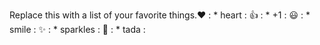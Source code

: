 Replace this with a list of your favorite things.❤️	: * heart :
👍	: * +1 :
😃 : * smile :
✨	: * sparkles :
🎉	: * tada :

